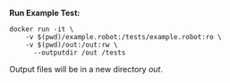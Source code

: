 **Run Example Test:**
```
docker run -it \
    -v $(pwd)/example.robot:/tests/example.robot:ro \
    -v $(pwd)/out:/out:rw \
      --outputdir /out /tests
```

Output files will be in a new directory *out*.
